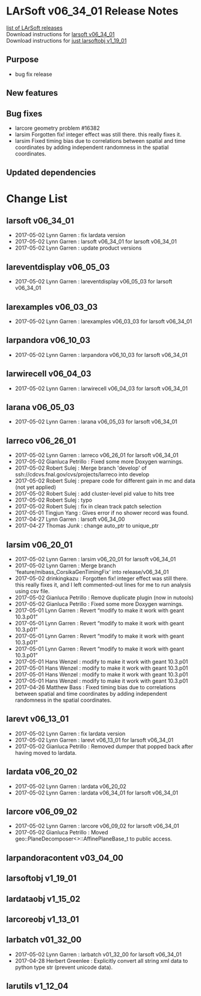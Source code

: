 # LArSoft v06_34_01 Release Notes



[list of LArSoft releases](LArSoft_release_list)  
Download instructions for [larsoft v06_34_01](http://scisoft.fnal.gov/scisoft/bundles/larsoft/v06_34_01/larsoft-v06_34_01.html)  
Download instructions for [just larsoftobj v1_19_01](http://scisoft.fnal.gov/scisoft/bundles/larsoftobj/v1_19_01/larsoftobj-v1_19_01.html)

## Purpose

-   bug fix release

## New features

## Bug fixes

-   larcore geometry problem \#16382
-   larsim Forgotten fix! integer effect was still there. this really fixes it.
-   larsim Fixed timing bias due to correlations between spatial and time coordinates by adding independent randomness in the spatial coordinates.

## Updated dependencies

# Change List

## larsoft v06_34_01

-   2017-05-02 Lynn Garren : fix lardata version
-   2017-05-02 Lynn Garren : larsoft v06_34_01 for larsoft v06_34_01
-   2017-05-02 Lynn Garren : update product versions

## lareventdisplay v06_05_03

-   2017-05-02 Lynn Garren : lareventdisplay v06_05_03 for larsoft v06_34_01

## larexamples v06_03_03

-   2017-05-02 Lynn Garren : larexamples v06_03_03 for larsoft v06_34_01

## larpandora v06_10_03

-   2017-05-02 Lynn Garren : larpandora v06_10_03 for larsoft v06_34_01

## larwirecell v06_04_03

-   2017-05-02 Lynn Garren : larwirecell v06_04_03 for larsoft v06_34_01

## larana v06_05_03

-   2017-05-02 Lynn Garren : larana v06_05_03 for larsoft v06_34_01

## larreco v06_26_01

-   2017-05-02 Lynn Garren : larreco v06_26_01 for larsoft v06_34_01
-   2017-05-02 Gianluca Petrillo : Fixed some more Doxygen warnings.
-   2017-05-02 Robert Sulej : Merge branch 'develop' of ssh://cdcvs.fnal.gov/cvs/projects/larreco into develop
-   2017-05-02 Robert Sulej : prepare code for different gain in mc and data (not yet applied)
-   2017-05-02 Robert Sulej : add cluster-level pid value to hits tree
-   2017-05-02 Robert Sulej : typo
-   2017-05-02 Robert Sulej : fix in clean track patch selection
-   2017-05-01 Tingjun Yang : Gives error if no shower record was found.
-   2017-04-27 Lynn Garren : larsoft v06_34_00
-   2017-04-27 Thomas Junk : change auto_ptr to unique_ptr

## larsim v06_20_01

-   2017-05-02 Lynn Garren : larsim v06_20_01 for larsoft v06_34_01
-   2017-05-02 Lynn Garren : Merge branch 'feature/mibass_CorsikaGenTimingFix' into release/v06_34_01
-   2017-05-02 drinkingkazu : Forgotten fix! integer effect was still there. this really fixes it, and I left commented-out lines for me to run analysis using csv file.
-   2017-05-02 Gianluca Petrillo : Remove duplicate plugin (now in nutools)
-   2017-05-02 Gianluca Petrillo : Fixed some more Doxygen warnings.
-   2017-05-01 Lynn Garren : Revert “modify to make it work with geant 10.3.p01”
-   2017-05-01 Lynn Garren : Revert “modify to make it work with geant 10.3.p01”
-   2017-05-01 Lynn Garren : Revert “modify to make it work with geant 10.3.p01”
-   2017-05-01 Lynn Garren : Revert “modify to make it work with geant 10.3.p01”
-   2017-05-01 Hans Wenzel : modify to make it work with geant 10.3.p01
-   2017-05-01 Hans Wenzel : modify to make it work with geant 10.3.p01
-   2017-05-01 Hans Wenzel : modify to make it work with geant 10.3.p01
-   2017-05-01 Hans Wenzel : modify to make it work with geant 10.3.p01
-   2017-04-26 Matthew Bass : Fixed timing bias due to correlations between spatial and time coordinates by adding independent randomness in the spatial coordinates.

## larevt v06_13_01

-   2017-05-02 Lynn Garren : fix lardata version
-   2017-05-02 Lynn Garren : larevt v06_13_01 for larsoft v06_34_01
-   2017-05-02 Gianluca Petrillo : Removed dumper that popped back after having moved to lardata.

## lardata v06_20_02

-   2017-05-02 Lynn Garren : lardata v06_20_02
-   2017-05-02 Lynn Garren : lardata v06_34_01 for larsoft v06_34_01

## larcore v06_09_02

-   2017-05-02 Lynn Garren : larcore v06_09_02 for larsoft v06_34_01
-   2017-05-02 Gianluca Petrillo : Moved geo::PlaneDecomposer\<\>::AffinePlaneBase_t to public access.

## larpandoracontent v03_04_00

## larsoftobj v1_19_01

## lardataobj v1_15_02

## larcoreobj v1_13_01

## larbatch v01_32_00

-   2017-05-02 Lynn Garren : larbatch v01_32_00 for larsoft v06_34_01
-   2017-04-28 Herbert Greenlee : Explicitly convert all string xml data to python type str (prevent unicode data).

## larutils v1_12_04
